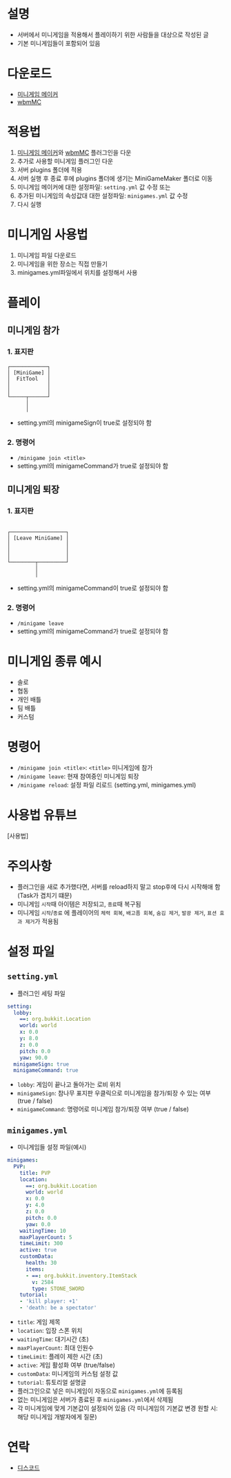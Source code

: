 # 설명
- 서버에서 미니게임을 적용해서 플레이하기 위한 사람들을 대상으로 작성된 글
- 기본 미니게임들이 포함되어 있음

# 다운로드
- [미니게임 메이커]
- [wbmMC]

# 적용법
1. [미니게임 메이커]와 [wbmMC] 플러그인을 다운
2. 추가로 사용할 미니게임 플러그인 다운
3. 서버 plugins 폴더에 적용
4. 서버 실행 후 종료 후에 plugins 폴더에 생기는 MiniGameMaker 폴더로 이동
5. 미니게임 메이커에 대한 설정파일: `setting.yml` 값 수정 또는
6. 추가된 미니게임의 속성값대 대한 설정파일: `minigames.yml` 값 수정
7. 다시 실행

# 미니게임 사용법
1. 미니게임 파일 다운로드
2. 미니게임을 위한 장소는 직접 만들기
3. minigames.yml파일에서 위치를 설정해서 사용

# 플레이 
## 미니게임 참가
### 1. 표지판
```
┌────────────┐
│ [MiniGame] │
│  FitTool   │
│            │
│            │
└─────┬──────┘
      │
      │
```
- setting.yml의 minigameSign이 true로 설정되야 함

### 2. 명령어
- `/minigame join <title>`
- setting.yml의 minigameCommand가 true로 설정되야 함

## 미니게임 퇴장
### 1. 표지판
```

┌──────────────────┐
│ [Leave MiniGame] │
│                  │
│                  │
│                  │
└────────┬─────────┘
         │
         │

```
- setting.yml의 minigameCommand이 true로 설정되야 함

### 2. 명령어
- `/minigame leave`
- setting.yml의 minigameCommand가 true로 설정되야 함

# 미니게임 종류 예시
- 솔로
- 협동
- 개인 배틀
- 팀 배틀
- 커스텀

# 명령어
- `/minigame join <title>`: `<title>` 미니게임에 참가
- `/minigame leave`: 현재 참여중인 미니게임 퇴장
- `/minigame reload`: 설정 파일 리로드 (setting.yml, minigames.yml)

# 사용법 유튜브
[사용법]

# 주의사항
- 플러그인을 새로 추가했다면, 서버를 reload하지 말고 stop후에 다시 시작해애 함 (Task가 겹치기 떄문)
- 미니게임 `시작`때 아이템은 저장되고, `종료`때 복구됨
- 미니게임 `시작`/`종료` 에 플레이어의 `체력 회복`, `배고픔 회복`, `숨김 제거`, `발광 제거`, `표션 효과 제거`가 적용됨

# 설정 파일
## `setting.yml`
- 플러그인 세팅 파일
```yml
setting:
  lobby:
    ==: org.bukkit.Location
    world: world
    x: 0.0
    y: 8.0
    z: 0.0
    pitch: 0.0
    yaw: 90.0
  minigameSign: true
  minigameCommand: true

```
- `lobby`: 게임이 끝나고 돌아가는 로비 위치
- `minigameSign`: 참나무 표지판 우클릭으로 미니게임을 참가/퇴장 수 있는 여부 (true / false)
- `minigameCommand`: 명령어로 미니게임 참가/퇴장 여부 (true / false)


## `minigames.yml`
- 미니게임들 설정 파일(예시)
```yml
minigames:
  PVP:
    title: PVP
    location:
      ==: org.bukkit.Location
      world: world
      x: 0.0
      y: 4.0
      z: 0.0
      pitch: 0.0
      yaw: 0.0
    waitingTime: 10
    maxPlayerCount: 5
    timeLimit: 300
    active: true
    customData:
      health: 30
      items:
      - ==: org.bukkit.inventory.ItemStack
        v: 2584
        type: STONE_SWORD
    tutorial: 
    - 'kill player: +1'
    - 'death: be a spectator'
```
- `title`: 게임 제목
- `location`: 입장 스폰 위치
- `waitingTime`: 대기시간 (초)
- `maxPlayerCount`: 최대 인원수 
- `timeLimit`: 플레이 제한 시간 (초)
- `active`: 게임 활성화 여부 (true/false)
- `customData`: 미니게임의 커스텀 설정 값
- `tutorial`: 튜토리얼 설명글
- 플러그인으로 넣은 미니게임이 자동으로 `minigames.yml`에 등록됨 
- 없는 미니게임은 서버가 종료된 후 `minigames.yml`에서 삭제됨
- 각 미니게임에 맞게 기본값이 설정되어 있음 (각 미니게임의 기본값 변경 원할 시: 해당 미니게임 개발자에게 질문)




# 연락
- [디스코드]

[미니게임 메이커]: https://github.com/worldbiomusic/MiniGameMaker/releases
[wbmMC]: https://github.com/worldbiomusic/wbmMC
[디스코드]: https://discord.com/invite/fJbxSy2EjA

